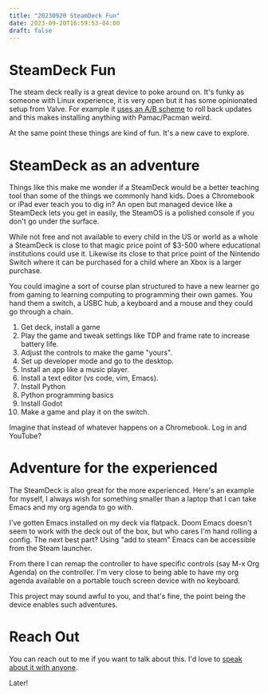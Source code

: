 ```yaml
---
title: "20230920 SteamDeck Fun"
date: 2023-09-20T16:59:53-04:00
draft: false
---
```


# SteamDeck Fun

The steam deck really is a great device to poke around on. It's funky as someone with Linux experience, it is very open but it has some opinionated setup from Valve. For example it [uses an A/B scheme](https://www.phoronix.com/review/steam-deck-steamos-linux) to roll back updates and this makes installing anything with Pamac/Pacman weird. 

At the same point these things are kind of fun. It's a new cave to explore.

# SteamDeck as an adventure

Things like this make me wonder if a SteamDeck would be a better teaching tool than some of the things we commonly hand kids. Does a Chromebook or iPad ever teach you to dig in? An open but managed device like a SteamDeck lets you get in easily, the SteamOS is a polished console if you don't go under the surface. 

While not free and not available to every child in the US or world as a whole a SteamDeck is close to that magic price point of $3-500 where educational institutions could use it. Likewise its close to that price point of the Nintendo Switch where it can be purchased for a child where an Xbox is a larger purchase.

You could imagine a sort of course plan structured to have a new learner go from gaming to learning computing to programming their own games. You hand them a switch, a USBC hub, a keyboard and a mouse and they could go through a chain.

1. Get deck, install a game
2. Play the game and tweak settings like TDP and frame rate to increase battery life.
3. Adjust the controls to make the game "yours".
4. Set up developer mode and go to the desktop.
5. Install an app like a music player.
6. Install a text editor (vs code, vim, Emacs).
7. Install Python
8. Python programming basics
9. Install Godot
10. Make a game and play it on the switch.

Imagine that instead of whatever happens on a Chromebook. Log in and YouTube?

# Adventure for the experienced

The SteamDeck is also great for the more experienced. Here's an example for myself, I always wish for something smaller than a laptop that I can take Emacs and my org agenda to go with.

I've gotten Emacs installed on my deck via flatpack. Doom Emacs doesn't seem to work with the deck out of the box, but who cares I'm hand rolling a config. The next best part? Using "add to steam" Emacs can be accessible from the Steam launcher.

From there I can remap the controller to have specific controls (say M-x Org Agenda) on the controller. I'm very close to being able to have my org agenda available on a portable touch screen device with no keyboard. 

This project may sound awful to you, and that's fine, the point being the device enables such adventures.

# Reach Out

You can reach out to me if you want to talk about this.  I'd love to [speak about it with anyone](https://hachyderm.io/@getpoked@fosstodon.org).

Later!
